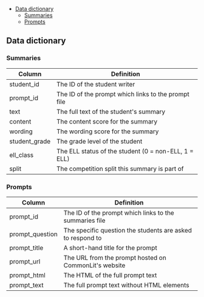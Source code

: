 - [Data dictionary](#data-dictionary)
  - [Summaries](#summaries)
  - [Prompts](#prompts)

## Data dictionary

### Summaries

| Column             | Definition                                                              |
| ------------------ | ------------------------------------------------------------------------|
| student_id         | The ID of the student writer                                            |
| prompt_id          | The ID of the prompt which links to the prompt file                     |
| text               | The full text of the student's summary                                  |
| content            | The content score for the summary                                       |
| wording            | The wording score for the summary                                       |
| student_grade      | The grade level of the student                                          |
| ell_class          | The ELL status of the student (0 = non-ELL, 1 = ELL)                    |
| split              | The competition split this summary is part of                           |

### Prompts

| Column             | Definition                                                              |
| ------------------ | ------------------------------------------------------------------------|
| prompt_id          | The ID of the prompt which links to the summaries file                  |
| prompt_question    | The specific question the students are asked to respond to              |
| prompt_title       | A short-hand title for the prompt                                       |
| prompt_url         | The URL from the prompt hosted on CommonLit's website                   |
| prompt_html        | The HTML of the full prompt text                                        |
| prompt_text        | The full prompt text without HTML elements                              |